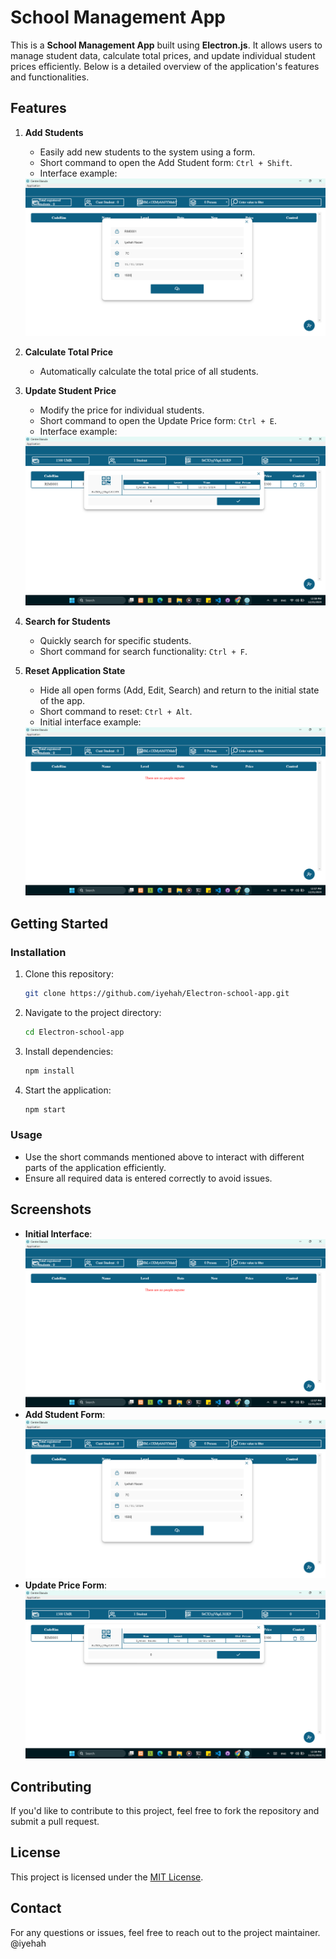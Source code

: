 # School Management App

This is a **School Management App** built using **Electron.js**. It allows users to manage student data, calculate total prices, and update individual student prices efficiently. Below is a detailed overview of the application's features and functionalities.

## Features

1. **Add Students**
   - Easily add new students to the system using a form.
   - Short command to open the Add Student form: `Ctrl + Shift`.
   - Interface example: 
   <img src="./images/add.png"/>

2. **Calculate Total Price**
   - Automatically calculate the total price of all students.

3. **Update Student Price**
   - Modify the price for individual students.
   - Short command to open the Update Price form: `Ctrl + E`.
   - Interface example: 
   <img src="./images/chg.png"/>

4. **Search for Students**
   - Quickly search for specific students.
   - Short command for search functionality: `Ctrl + F`.

5. **Reset Application State**
   - Hide all open forms (Add, Edit, Search) and return to the initial state of the app.
   - Short command to reset: `Ctrl + Alt`.
   - Initial interface example:
   <img src="./images/init.png"/>

## Getting Started

### Installation
1. Clone this repository:
   ```bash
   git clone https://github.com/iyehah/Electron-school-app.git
   ```
2. Navigate to the project directory:
   ```bash
   cd Electron-school-app
   ```
3. Install dependencies:
   ```bash
   npm install
   ```
4. Start the application:
   ```bash
   npm start
   ```

### Usage
- Use the short commands mentioned above to interact with different parts of the application efficiently.
- Ensure all required data is entered correctly to avoid issues.

## Screenshots
- **Initial Interface**: <img src="./images/init.png"/>
- **Add Student Form**: <img src="./images/add.png"/>
- **Update Price Form**: <img src="./images/chg.png"/>

## Contributing
If you'd like to contribute to this project, feel free to fork the repository and submit a pull request.

## License
This project is licensed under the [MIT License](LICENSE).

## Contact
For any questions or issues, feel free to reach out to the project maintainer. @iyehah

